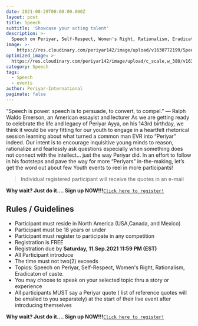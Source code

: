 ```yaml
---
date: 2021-08-29T00:00:00.000Z
layout: post
title: Speech
subtitle: 'Showcase your acting talent'
description: >-
  Speech on Periyar, Self-Respect, Women's Right, Rationalism, Eradicaton of caste.
image: >-
    https://res.cloudinary.com/periyar142/image/upload/v1630772199/Speech_ws6dyv.jpg
optimized_image: >-
  https://res.cloudinary.com/periyar142/image/upload/c_scale,w_380/v1630772199/Speech_ws6dyv.jpg
category: Speech
tags:
  - Speech
  - events
author: Periyar-International
paginate: false
---
```


“Speech is power: speech is to persuade, to convert, to compel.”
— Ralph Waldo Emerson, an American essayist and lecturer
As we are getting ready to celebrate the life and legacy of Periyar Ayya, on his 143rd birthday, we think it would be very fitting for our youth to engage in a heartfelt rhetorical session learning about what turned a common man EVR into “Periyar” indeed. Our intent is to encourage inquisitive young minds to reason, rationalize and fearlessly ask questions especially when something does not connect with the intellect… just the way Periyar did.   In an effort to follow in his footsteps and pave the way for more “Periyars” in-the-making, let’s get the word out about few Youth events to reel in more participants!


> Individual registered participant will receive the quotes in an e-mail

**Why wait? Just do it…. Sign up NOW!!!**<a  href="https://www.periyar143.info/register/">`Click here to register!`</a>


## Rules / Guidelines

* Participant must reside in North America (USA,Canada, and Mexico) 
* Participant must be 18 years or under
* Participant must register to participate in any competition
* Registration is FREE
* Registration due by <strong>Saturday, 11.Sep.2021 11:59 PM (EST)</strong>
* All Participant introduce 
* The time must not two(2) exceeds
* Topics: Speech on Periyar, Self-Respect, Women's Right, Rationalism, Eradicaton of caste.
* You may choose to speak on your selected topic thru a story or experience
* All participants MUST say a Periyar quote ( list of reference quotes will be emailed to you separately) at the start of their live event after introducing themselves


**Why wait? Just do it…. Sign up NOW!!!**<a  href="https://www.periyar143.info/register/">`Click here to register!`</a>